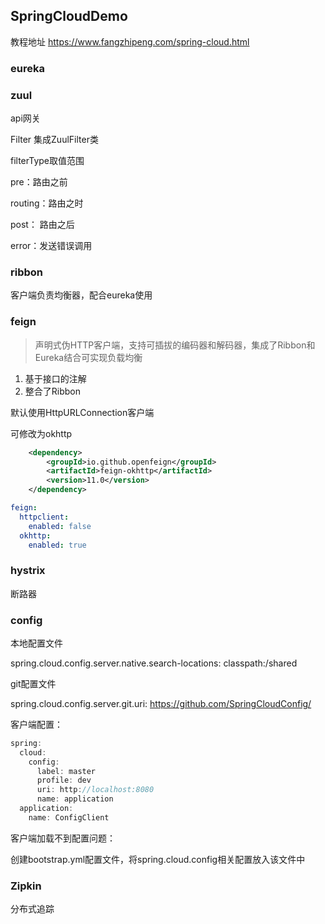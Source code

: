 ## SpringCloudDemo

教程地址
https://www.fangzhipeng.com/spring-cloud.html

### eureka

### zuul

api网关

Filter 集成ZuulFilter类

filterType取值范围

pre：路由之前

routing：路由之时

post： 路由之后

error：发送错误调用

### ribbon

客户端负责均衡器，配合eureka使用


### feign

> 声明式伪HTTP客户端，支持可插拔的编码器和解码器，集成了Ribbon和Eureka结合可实现负载均衡

1. 基于接口的注解
2. 整合了Ribbon

默认使用HttpURLConnection客户端

可修改为okhttp

```xml
    <dependency>
        <groupId>io.github.openfeign</groupId>
        <artifactId>feign-okhttp</artifactId>
        <version>11.0</version>
    </dependency>
```

```yaml
feign:
  httpclient:
    enabled: false
  okhttp:
    enabled: true
```

### hystrix

断路器

### config

本地配置文件

spring.cloud.config.server.native.search-locations: classpath:/shared

git配置文件

spring.cloud.config.server.git.uri: https://github.com/SpringCloudConfig/

客户端配置：

```java
spring:
  cloud:
    config:
      label: master
      profile: dev
      uri: http://localhost:8080
      name: application
  application:
    name: ConfigClient
```

客户端加载不到配置问题：

创建bootstrap.yml配置文件，将spring.cloud.config相关配置放入该文件中

### Zipkin

分布式追踪

